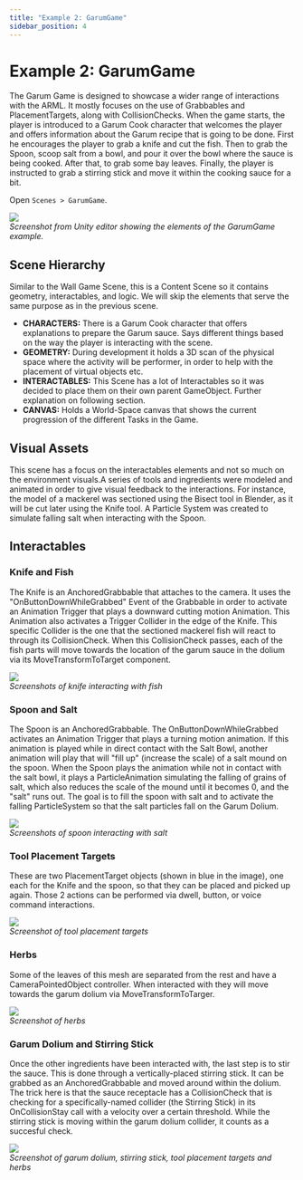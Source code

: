 ```yaml
---
title: "Example 2: GarumGame"
sidebar_position: 4
---
```


# Example 2: GarumGame

The Garum Game is designed to showcase a wider range of interactions with the ARML. It mostly focuses on the use of Grabbables and PlacementTargets, along with CollisionChecks. When the game starts, the player is introduced to a Garum Cook character that welcomes the player and offers information about the Garum recipe that is going to be done. First he encourages the player to grab a knife and cut the fish. Then to grab the Spoon, scoop salt from a bowl, and pour it over the bowl where the sauce is being cooked. After that, to grab some bay leaves. Finally, the player is instructed to grab a stirring stick and move it within the cooking sauce for a bit. 

Open `Scenes > GarumGame`.

![](./assets/Pasted%20image%2020240123163632.png)  
*Screenshot from Unity editor showing the elements of the GarumGame example.*

## Scene Hierarchy
Similar to the Wall Game Scene, this is a Content Scene so it contains geometry, interactables, and logic. We will skip the elements that serve the same purpose as in the previous scene.
- **CHARACTERS:** There is a Garum Cook character that offers explanations to prepare the Garum sauce. Says different things based on the way the player is interacting with the scene.
- **GEOMETRY:** During development it holds a 3D scan of the physical space where the activity will be performer, in order to help with the placement of virtual objects etc.
- **INTERACTABLES:** This Scene has a lot of Interactables so it was decided to place them on their own parent GameObject. Further explanation on following section.
- **CANVAS:** Holds a World-Space canvas that shows the current progression of the different Tasks in the Game.

## Visual Assets
This scene has a focus on the interactables elements and not so much on the environment visuals.A series of tools and ingredients were modeled and animated in order to give visual feedback to the interactions. For instance, the model of a mackerel was sectioned using the Bisect tool in Blender, as it will be cut later using the Knife tool. A Particle System was created to simulate falling salt when interacting with the Spoon.

## Interactables
### Knife and Fish
The Knife is an AnchoredGrabbable that attaches to the camera. It uses the "OnButtonDownWhileGrabbed" Event of the Grabbable in order to activate an Animation Trigger that plays a downward cutting motion Animation. This Animation also activates a Trigger Collider in the edge of the Knife. This specific Collider is the one that the sectioned mackerel fish will react to through its CollisionCheck. When this CollisionCheck passes, each of the fish parts will move towards the location of the garum sauce in the dolium via its MoveTransformToTarget component.

![](./assets/Pasted%20image%2020240124155606.png)  
*Screenshots of knife interacting with fish*

### Spoon and Salt
The Spoon is an AnchoredGrabbable. The OnButtonDownWhileGrabbed activates an Animation Trigger that plays a turning motion animation. If this animation is played while in direct contact with the Salt Bowl, another animation will play that will "fill up" (increase the scale) of a salt mound on the spoon. When the Spoon plays the animation while not in contact with the salt bowl, it plays a ParticleAnimation simulating the falling of grains of salt, which also reduces the scale of the mound until it becomes 0, and the "salt" runs out. The goal is to fill the spoon with salt and to activate the falling ParticleSystem so that the salt particles fall on the Garum Dolium. 

![](./assets/Pasted%20image%2020240124155712.png)  
*Screenshots of spoon interacting with salt*

### Tool Placement Targets

These are two PlacementTarget objects (shown in blue in the image), one each for the Knife and the spoon, so that they can be placed and picked up again. Those 2 actions can be performed via dwell, button, or voice command interactions.

![](./assets/Pasted%20image%2020240124155757.png)  
*Screenshot of tool placement targets*

### Herbs
Some of the leaves of this mesh are separated from the rest and have a CameraPointedObject controller. When interacted with they will move towards the garum dolium via MoveTransformToTarger.

![](./assets/Pasted%20image%2020240124160558.png)  
*Screenshot of herbs*

### Garum Dolium and Stirring Stick
Once the other ingredients have been interacted with, the last step is to stir the sauce. This is done through a vertically-placed stirring stick. It can be grabbed as an AnchoredGrabbable and moved around within the dolium. The trick here is that the sauce receptacle has a CollisionCheck that is checking for a specifically-named collider (the Stirring Stick) in its OnCollisionStay call with a velocity over a certain threshold. While the stirring stick is moving within the garum dolium collider, it counts as a succesful check.

![](./assets/Pasted%20image%2020240124160940.png)  
*Screenshot of garum dolium, stirring stick, tool placement targets and herbs*